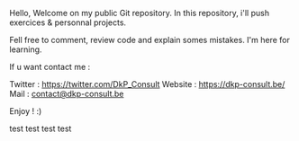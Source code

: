 Hello,
Welcome on my public Git repository.
In this repository, i'll push exercices & personnal projects.

Fell free to comment, review code and explain somes mistakes. I'm here for learning.

If u want contact me :

Twitter : https://twitter.com/DkP_Consult
Website : https://dkp-consult.be/
Mail : contact@dkp-consult.be

Enjoy ! :)

test test test test

